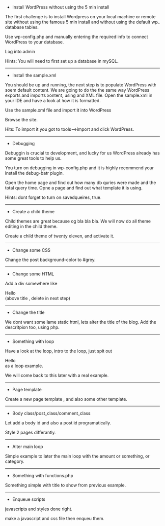 *  Install WordPress without using the 5 min install

The first challenge is to install Wordpress on your local machine or remote site without using the famous 5 min install and without using the default wp_ database tables.

Use wp-config.php and manually entering the required info to connect WordPress to your database.
 
Log into admin

Hints: You will need to first set up a database in mySQL.

---------



*  Install the sample.xml

You should be up and running, the next step is to populate WordPress with soem default content. We are going to do the the same way WordPress exports and imports xontent, using and XML file. Open the sample.xml in your IDE and have a look at how it is formatted.

Use the sample.xml file and import it into WordPress

Browse the site.

Hits: To import it you got to tools-->import and click WordPress.


-----------

*  Debugging

Debuggin is crucial to development, and lucky for us WordPress already has some great tools to help us.

You turn on debugging in wp-config.php and it is highly recommend your install the debug-batr plugin.

Open the home page and find out how many db quries were made and the total query time.
Opne a page and find out what template it is using.

Hints: dont forget to turn on savedqueires, true.

---------------------

*  Create a child theme

Child themes are great because og bla bla bla. We will now do all theme editing in the child theme.

Create a child theme of twenty eleven, and activate it.

-------------------

*  Change some CSS

Change the post background-color to #grey.

-------------------

*  Change some HTML

Add a div somewhere like <div>Hello</div> (above title , delete in next step)

--------------
*  Change the title

We dont want some lame static html, lets alter the title of the blog. Add the descritpion too, using php.

--------------

*  Something with loop

Have a look at the loop, intro to the loop, just spit out  <div>Hello</div> as a loop example.

We will come back to this later with a real example.

--------------------------


*  Page template

Create a new page template , and also some other template.

-----------------------

*  Body class/post_class/comment_class

Let add a body id and also a post id programatically.

Style 2 pages differantly.

------------------

*  Alter main loop

Simple example to later the main loop with the amount or something, or category.

---------------

*  Something with functions.php

Something simple with title to show from previous example.

-----------------

*  Enqueue scripts

javascripts and styles done right.

make a javascript and css file then enqueu them.